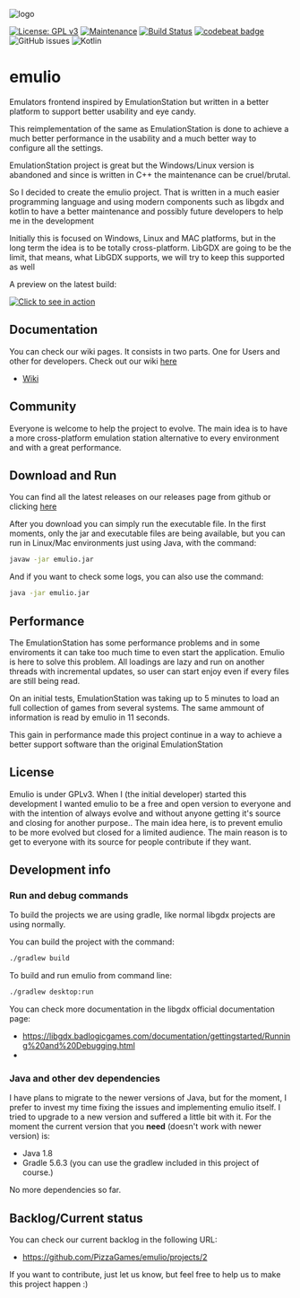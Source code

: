 
![logo](https://i.imgur.com/wiJroeX.png)

[![License: GPL v3](https://img.shields.io/badge/License-GPL%20v3-blue.svg)](https://www.gnu.org/licenses/gpl-3.0)
[![Maintenance](https://img.shields.io/badge/Maintained%3F-yes-green.svg)](https://GitHub.com/Naereen/StrapDown.js/graphs/commit-activity)
[![Build Status](https://travis-ci.org/PizzaGames/emulio.svg?branch=master)](https://travis-ci.org/PizzaGames/emulio)
[![codebeat badge](https://codebeat.co/badges/7130fcf8-b3b3-4325-8479-188336e1d4d0)](https://codebeat.co/projects/github-com-pizzagames-emulio-master)
![GitHub issues](https://img.shields.io/github/issues/PizzaGames/emulio)
![Kotlin](https://img.shields.io/badge/language-kotlin-orange)


# emulio
Emulators frontend inspired by EmulationStation but written in a better platform to support better usability and eye candy.

This reimplementation of the same as EmulationStation is done to achieve a much better performance in the usability and a much better way to configure all the settings.

EmulationStation project is great but the Windows/Linux version is abandoned and since is written in C++ the maintenance can be cruel/brutal. 

So I decided to create the emulio project. That is written in a much easier programming language and using modern components such as libgdx and kotlin to have a better maintenance and possibly future developers to help me in the development

Initially this is focused on Windows, Linux and MAC platforms, but in the long term the idea is to be totally cross-platform. LibGDX are going to be the limit, that means, what LibGDX supports, we will try to keep this supported as well

A preview on the latest build:

[![Click to see in action](http://img.youtube.com/vi/Pxyf4JIO8aU/0.jpg)](https://www.youtube.com/watch?v=Pxyf4JIO8aU "Emulio latest snapshot")


## Documentation
You can check our wiki pages. It consists in two parts. One for Users and other for developers. Check out our wiki [here](https://github.com/PizzaGames/emulio/wiki)
- [Wiki](https://github.com/PizzaGames/emulio/wiki)

## Community
Everyone is welcome to help the project to evolve. The main idea is to have a more cross-platform emulation station alternative to every environment and with a great performance.

## Download and Run

You can find all the latest releases on our releases page from github or clicking [here](https://github.com/PizzaGames/emulio/releases)

After you download you can simply run the executable file. In the first moments, only the jar and executable files are being available, but you can run in Linux/Mac environments just using Java, with the command:

```bash
javaw -jar emulio.jar
```

And if you want to check some logs, you can also use the command:

```bash
java -jar emulio.jar
```



## Performance
The EmulationStation has some performance problems and in some enviroments it can take too much time to even start the application. Emulio is here to solve this problem. All loadings are lazy and run on another threads with incremental updates, so user can start enjoy even if every files are still being read.

On an initial tests, EmulationStation was taking up to 5 minutes to load an full collection of games from several systems. The same ammount of information is read by emulio in 11 seconds.

This gain in performance made this project continue in a way to achieve a better support software than the original EmulationStation

## License 
Emulio is under GPLv3. When I (the initial developer) started this development I wanted emulio to be a free and open version to everyone and with the intention of always evolve and without anyone getting it's source and closing for another purpose.. The main idea here, is to prevent emulio to be more evolved but closed for a limited audience. The main reason is to get to everyone with its source for people contribute if they want.

## Development info

### Run and debug commands

To build the projects we are using gradle, like normal libgdx projects are using normally.

You can build the project with the command:

```bash
./gradlew build
```

To build and run emulio from command line:

```bash
./gradlew desktop:run
```



You can check more documentation in the libgdx official documentation page:

- https://libgdx.badlogicgames.com/documentation/gettingstarted/Running%20and%20Debugging.html
- 

### Java and other dev dependencies

I have plans to migrate to the newer versions of Java, but for the moment, I prefer to invest my time fixing the issues and implementing emulio itself. I tried to upgrade to a new version and suffered a little bit with it. For the moment the current version that you **need** (doesn't work with newer version) is:

- Java 1.8 
- Gradle 5.6.3 (you can use the gradlew included in this project of course.)

No more dependencies so far. 

## Backlog/Current status

You can check our current backlog in the following URL:

- https://github.com/PizzaGames/emulio/projects/2

If you want to contribute, just let us know, but feel free to help us to make this project happen :)